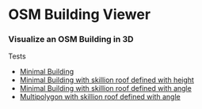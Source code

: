 OSM Building Viewer
=====================

### Visualize an OSM Building in 3D

Tests
 * [Minimal Building](https://beakerboy.github.io/OSMBuilding/test/index.html?id=1)
 * [Minimal Building with skillion roof defined with height](https://beakerboy.github.io/OSMBuilding/test/index.html?id=2)
 * [Minimal Building with skillion roof defined with angle](https://beakerboy.github.io/OSMBuilding/test/index.html?id=3)
 * [Multipolygon with skillion roof defined with angle](https://beakerboy.github.io/OSMBuilding/test/index.html?type=relation&id=3)
